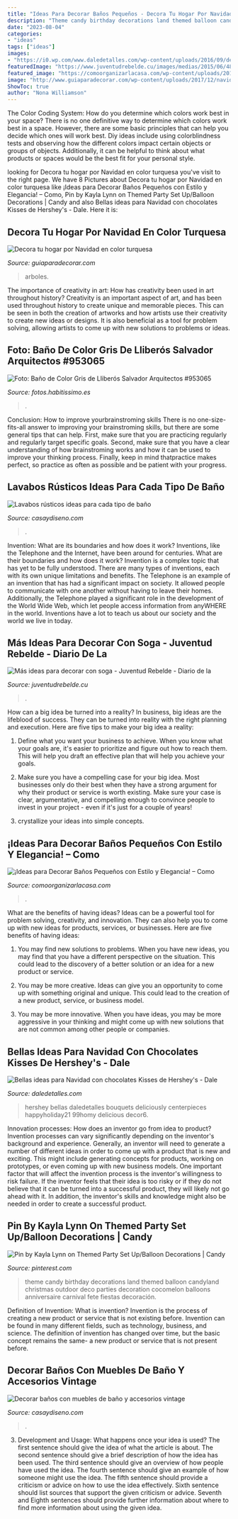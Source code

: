 ```yaml
---
title: "Ideas Para Decorar Baños Pequeños - Decora Tu Hogar Por Navidad En Color Turquesa"
description: "Theme candy birthday decorations land themed balloon candyland christmas outdoor deco parties decoration cocomelon balloons anniversaire carnival fete fiestas decoración"
date: "2023-08-04"
categories:
- "ideas"
tags: ["ideas"]
images:
- "https://i0.wp.com/www.daledetalles.com/wp-content/uploads/2016/09/decoracion-con-kisses19.jpg?resize=640%2C854"
featuredImage: "https://www.juventudrebelde.cu/images/medias/2015/06/48478-fotografia-g.jpg"
featured_image: "https://comoorganizarlacasa.com/wp-content/uploads/2017/09/ideas-para-decorar-banos-pequenos-16.jpg"
image: "http://www.guiaparadecorar.com/wp-content/uploads/2017/12/navidad-turquesa-arboles-7.jpg"
ShowToc: true
author: "Nona Williamson"
---
```



The Color Coding System: How do you determine which colors work best in your space?
There is no one definitive way to determine which colors work best in a space. However, there are some basic principles that can help you decide which ones will work best. Diy ideas include using colorblindness tests and observing how the different colors impact certain objects or groups of objects. Additionally, it can be helpful to think about what products or spaces would be the best fit for your personal style.

	

		
looking for Decora tu hogar por Navidad en color turquesa you've visit to the right page. We have 8 Pictures about Decora tu hogar por Navidad en color turquesa like ¡Ideas para Decorar Baños Pequeños con Estilo y Elegancia! – Como, Pin by Kayla Lynn on Themed Party Set Up/Balloon Decorations | Candy and also Bellas ideas para Navidad con chocolates Kisses de Hershey&#039;s - Dale. Here it is:
		
    
## Decora Tu Hogar Por Navidad En Color Turquesa

<img loading=lazy src="http://www.guiaparadecorar.com/wp-content/uploads/2017/12/navidad-turquesa-arboles-7.jpg" onerror="this.onerror=null;this.src='https://tse3.mm.bing.net/th?id=OIP.kG1ijsIMv-v2XWyp7nCcvAHaLH&amp;pid=15.1';" alt="Decora tu hogar por Navidad en color turquesa">

_Source: guiaparadecorar.com_

>arboles. 

	

The importance of creativity in art: How has creativity been used in art throughout history?
Creativity is an important aspect of art, and has been used throughout history to create unique and memorable pieces. This can be seen in both the creation of artworks and how artists use their creativity to create new ideas or designs. It is also beneficial as a tool for problem solving, allowing artists to come up with new solutions to problems or ideas.

    
## Foto: Baño De Color Gris De Lliberós Salvador Arquitectos #953065

<img loading=lazy src="https://es.habcdn.com/photos/project/medium/bano-1-953065.jpg" onerror="this.onerror=null;this.src='https://tse2.mm.bing.net/th?id=OIP.biDTOVQuHkRoL9fV__BlggAAAA&amp;pid=15.1';" alt="Foto: Baño de Color Gris de Lliberós Salvador Arquitectos #953065">

_Source: fotos.habitissimo.es_

>. 

	

Conclusion: How to improve yourbrainstroming skills
There is no one-size-fits-all answer to improving your brainstroming skills, but there are some general tips that can help. First, make sure that you are practicing regularly and regularly target specific goals. Second, make sure that you have a clear understanding of how brainstroming works and how it can be used to improve your thinking process. Finally, keep in mind thatpractice makes perfect, so practice as often as possible and be patient with your progress.

    
## Lavabos Rústicos Ideas Para Cada Tipo De Baño

<img loading=lazy src="https://casaydiseno.com/wp-content/uploads/2016/01/lavabos-rusticos-banos-pared-madera-roja1.jpg" onerror="this.onerror=null;this.src='https://tse1.mm.bing.net/th?id=OIP.Ykxx390qp38iJWN-1i6YqQHaLH&amp;pid=15.1';" alt="Lavabos rústicos ideas para cada tipo de baño">

_Source: casaydiseno.com_

>. 

	

Invention: What are its boundaries and how does it work?
Inventions, like the Telephone and the Internet, have been around for centuries. What are their boundaries and how does it work? Invention is a complex topic that has yet to be fully understood. There are many types of inventions, each with its own unique limitations and benefits. The Telephone is an example of an invention that has had a significant impact on society. It allowed people to communicate with one another without having to leave their homes. Additionally, the Telephone played a significant role in the development of the World Wide Web, which let people access information from anyWHERE in the world. Inventions have a lot to teach us about our society and the world we live in today.

    
## Más Ideas Para Decorar Con Soga - Juventud Rebelde - Diario De La

<img loading=lazy src="https://www.juventudrebelde.cu/images/medias/2015/06/48478-fotografia-g.jpg" onerror="this.onerror=null;this.src='https://tse3.mm.bing.net/th?id=OIP.PWwTVMUBElODLeIEqSNAYQHaLH&amp;pid=15.1';" alt="Más ideas para decorar con soga - Juventud Rebelde - Diario de la">

_Source: juventudrebelde.cu_

>. 

	

How can a big idea be turned into a reality?
In business, big ideas are the lifeblood of success. They can be turned into reality with the right planning and execution. Here are five tips to make your big idea a reality:
1. Define what you want your business to achieve. When you know what your goals are, it's easier to prioritize and figure out how to reach them. This will help you draft an effective plan that will help you achieve your goals.

2. Make sure you have a compelling case for your big idea. Most businesses only do their best when they have a strong argument for why their product or service is worth existing. Make sure your case is clear, argumentative, and compelling enough to convince people to invest in your project - even if it's just for a couple of years!

3. crystallize your ideas into simple concepts.

    
## ¡Ideas Para Decorar Baños Pequeños Con Estilo Y Elegancia! – Como

<img loading=lazy src="https://comoorganizarlacasa.com/wp-content/uploads/2017/09/ideas-para-decorar-banos-pequenos-16.jpg" onerror="this.onerror=null;this.src='https://tse2.mm.bing.net/th?id=OIP.xR3JLqVv0mSD__9_GElvQgHaJ4&amp;pid=15.1';" alt="¡Ideas para Decorar Baños Pequeños con Estilo y Elegancia! – Como">

_Source: comoorganizarlacasa.com_

>. 

	

What are the benefits of having ideas?
Ideas can be a powerful tool for problem solving, creativity, and innovation. They can also help you to come up with new ideas for products, services, or businesses. Here are five benefits of having ideas:
1. You may find new solutions to problems. When you have new ideas, you may find that you have a different perspective on the situation. This could lead to the discovery of a better solution or an idea for a new product or service.

2. You may be more creative. Ideas can give you an opportunity to come up with something original and unique. This could lead to the creation of a new product, service, or business model.

3. You may be more innovative. When you have ideas, you may be more aggressive in your thinking and might come up with new solutions that are not common among other people or companies.

    
## Bellas Ideas Para Navidad Con Chocolates Kisses De Hershey&#039;s - Dale

<img loading=lazy src="https://i0.wp.com/www.daledetalles.com/wp-content/uploads/2016/09/decoracion-con-kisses19.jpg?resize=640%2C854" onerror="this.onerror=null;this.src='https://tse3.mm.bing.net/th?id=OIP.9PVYTPep_pRqv9kgO1xDygHaJ4&amp;pid=15.1';" alt="Bellas ideas para Navidad con chocolates Kisses de Hershey&#039;s - Dale">

_Source: daledetalles.com_

>hershey bellas daledetalles bouquets deliciously centerpieces happyholiday21 99homy delicious decor6. 

	

Innovation processes: How does an inventor go from idea to product?
Invention processes can vary significantly depending on the inventor's background and experience. Generally, an inventor will need to generate a number of different ideas in order to come up with a product that is new and exciting. This might include generating concepts for products, working on prototypes, or even coming up with new business models.
One important factor that will affect the invention process is the inventor's willingness to risk failure. If the inventor feels that their idea is too risky or if they do not believe that it can be turned into a successful product, they will likely not go ahead with it. In addition, the inventor's skills and knowledge might also be needed in order to create a successful product.

    
## Pin By Kayla Lynn On Themed Party Set Up/Balloon Decorations | Candy

<img loading=lazy src="https://i.pinimg.com/736x/64/9f/3b/649f3bb8002a48e946d0bf3655a2213b--party-set-balloon-decorations.jpg" onerror="this.onerror=null;this.src='https://tse4.mm.bing.net/th?id=OIP.wxvA8P4R69-R6SxYPGdiUgHaJ4&amp;pid=15.1';" alt="Pin by Kayla Lynn on Themed Party Set Up/Balloon Decorations | Candy">

_Source: pinterest.com_

>theme candy birthday decorations land themed balloon candyland christmas outdoor deco parties decoration cocomelon balloons anniversaire carnival fete fiestas decoración. 

	

Definition of Invention: What is invention?
Invention is the process of creating a new product or service that is not existing before. Invention can be found in many different fields, such as technology, business, and science. The definition of invention has changed over time, but the basic concept remains the same- a new product or service that is not present before.

    
## Decorar Baños Con Muebles De Baño Y Accesorios Vintage

<img loading=lazy src="https://casaydiseno.com/wp-content/uploads/2015/08/cuarto-baño-estilo-vintage.jpg" onerror="this.onerror=null;this.src='https://tse1.mm.bing.net/th?id=OIP.5ujF71kyAiDd6hnRItMOkAHaLD&amp;pid=15.1';" alt="Decorar baños con muebles de baño y accesorios vintage">

_Source: casaydiseno.com_

>. 

	

3. Development and Usage: What happens once your idea is used?
The first sentence should give the idea of what the article is about. The second sentence should give a brief description of how the idea has been used. The third sentence should give an overview of how people have used the idea. The fourth sentence should give an example of how someone might use the idea. The fifth sentence should provide a criticism or advice on how to use the idea effectively. Sixth sentence should list sources that support the given criticism or advice. Seventh and Eighth sentences should provide further information about where to find more information about using the given idea.


